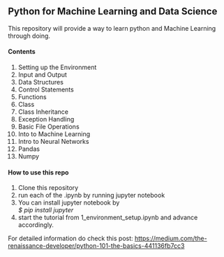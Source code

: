<h2>Python for Machine Learning and Data Science</h2>

This repository will provide a way to learn python and Machine Learning through doing. 

<h4>Contents</h4>
<ol>
  <li>Setting up the Environment </li>
  <li>Input and Output</li>
  <li>Data Structures</li>
  <li>Control Statements</li>
  <li>Functions</li>
  <li>Class</li>
  <li>Class Inheritance</li>
  <li>Exception Handling</li>
  <li>Basic File Operations</li>
  <li>Into to Machine Learning</li>
  <li>Intro to Neural Networks</li>
  <li>Pandas</li>
  <li>Numpy</li>
</ol>


<h4> How to use this repo</h4>

1. Clone this repository 
2. run each of the .ipynb by running jupyter notebook
3. You can install jupyter notebook by <br>
   <em> $ pip install jupyter</em>
4. start the tutorial from 1_environment_setup.ipynb and advance accordingly.

For detailed information do check this post: <a href="https://medium.com/the-renaissance-developer/python-101-the-basics-441https://medium.com/the-renaissance-developer/python-101-the-basics-441136fb7cc3136fb7cc3">https://medium.com/the-renaissance-developer/python-101-the-basics-441136fb7cc3</a>
